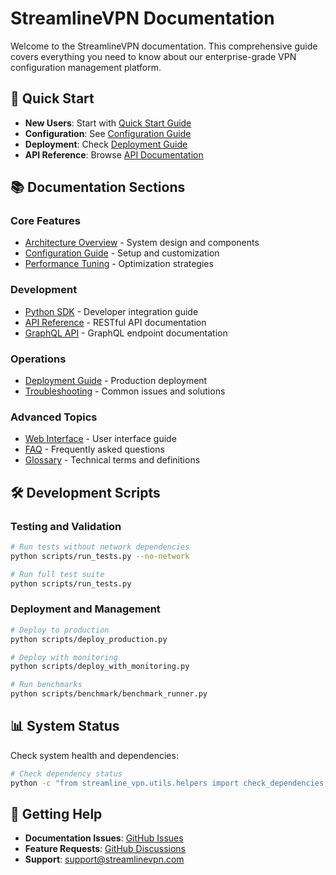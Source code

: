 # StreamlineVPN Documentation

Welcome to the StreamlineVPN documentation. This comprehensive guide covers everything you need to know about our enterprise-grade VPN configuration management platform.

## 🚀 Quick Start

- **New Users**: Start with [Quick Start Guide](quick-start.md)
- **Configuration**: See [Configuration Guide](configuration/)
- **Deployment**: Check [Deployment Guide](DEPLOYMENT.md)
- **API Reference**: Browse [API Documentation](api/)

## 📚 Documentation Sections

### Core Features
- [Architecture Overview](architecture.md) - System design and components
- [Configuration Guide](configuration/) - Setup and customization
- [Performance Tuning](performance/tuning-guide.md) - Optimization strategies

### Development
- [Python SDK](sdk-python.md) - Developer integration guide
- [API Reference](api/) - RESTful API documentation
- [GraphQL API](api/graphql.md) - GraphQL endpoint documentation

### Operations
- [Deployment Guide](DEPLOYMENT.md) - Production deployment
- [Troubleshooting](troubleshooting.md) - Common issues and solutions

### Advanced Topics
- [Web Interface](web-interface.md) - User interface guide
- [FAQ](faq.md) - Frequently asked questions
- [Glossary](glossary.md) - Technical terms and definitions

## 🛠️ Development Scripts

### Testing and Validation
```bash
# Run tests without network dependencies
python scripts/run_tests.py --no-network

# Run full test suite
python scripts/run_tests.py
```

### Deployment and Management
```bash
# Deploy to production
python scripts/deploy_production.py

# Deploy with monitoring
python scripts/deploy_with_monitoring.py

# Run benchmarks
python scripts/benchmark/benchmark_runner.py
```

## 📊 System Status

Check system health and dependencies:

```bash
# Check dependency status
python -c "from streamline_vpn.utils.helpers import check_dependencies; check_dependencies()"
```

## 🤝 Getting Help

- **Documentation Issues**: [GitHub Issues](https://github.com/streamlinevpn/streamlinevpn/issues)
- **Feature Requests**: [GitHub Discussions](https://github.com/streamlinevpn/streamlinevpn/discussions)
- **Support**: support@streamlinevpn.com
